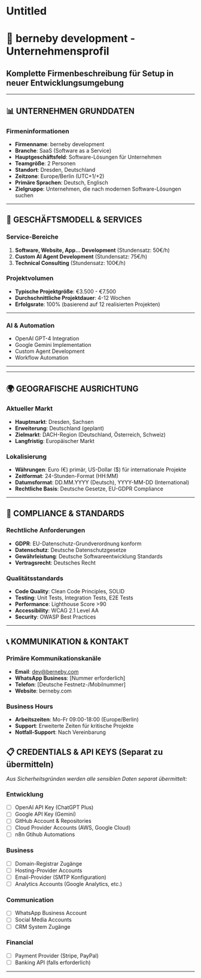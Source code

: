 # Untitled

# 🏢 berneby development - Unternehmensprofil

## Komplette Firmenbeschreibung für Setup in neuer Entwicklungsumgebung

---

## 📊 UNTERNEHMEN GRUNDDATEN

### Firmeninformationen

- **Firmenname**: berneby development
- **Branche**: SaaS (Software as a Service)
- **Hauptgeschäftsfeld**: Software-Lösungen für Unternehmen
- **Teamgröße**: 2 Personen
- **Standort**: Dresden, Deutschland
- **Zeitzone**: Europe/Berlin (UTC+1/+2)
- **Primäre Sprachen**: Deutsch, Englisch
- **Zielgruppe**: Unternehmen, die nach modernen Software-Lösungen suchen

---

## 💼 GESCHÄFTSMODELL & SERVICES

### Service-Bereiche

1. **Software, Website, App… Development** (Stundensatz: 50€/h)
2. **Custom AI Agent Development** (Stundensatz: 75€/h)
3. **Technical Consulting** (Stundensatz: 100€/h)

### Projektvolumen

- **Typische Projektgröße**: €3.500 - €7.500
- **Durchschnittliche Projektdauer**: 4-12 Wochen
- **Erfolgsrate**: 100% (basierend auf 12 realisierten Projekten)

---

### AI & Automation

- OpenAI GPT-4 Integration
- Google Gemini Implementation
- Custom Agent Development
- Workflow Automation

---

---

## 🌍 GEOGRAFISCHE AUSRICHTUNG

### Aktueller Markt

- **Hauptmarkt**: Dresden, Sachsen
- **Erweiterung**: Deutschland (geplant)
- **Zielmarkt**: DACH-Region (Deutschland, Österreich, Schweiz)
- **Langfristig**: Europäischer Markt

### Lokalisierung

- **Währungen**: Euro (€) primär, US-Dollar ($) für internationale Projekte
- **Zeitformat**: 24-Stunden-Format (HH:MM)
- **Datumsformat**: DD.MM.YYYY (Deutsch), YYYY-MM-DD (International)
- **Rechtliche Basis**: Deutsche Gesetze, EU-GDPR Compliance

---

## 🔐 COMPLIANCE & STANDARDS

### Rechtliche Anforderungen

- **GDPR**: EU-Datenschutz-Grundverordnung konform
- **Datenschutz**: Deutsche Datenschutzgesetze
- **Gewährleistung**: Deutsche Softwareentwicklung Standards
- **Vertragsrecht**: Deutsches Recht

### Qualitätsstandards

- **Code Quality**: Clean Code Principles, SOLID
- **Testing**: Unit Tests, Integration Tests, E2E Tests
- **Performance**: Lighthouse Score >90
- **Accessibility**: WCAG 2.1 Level AA
- **Security**: OWASP Best Practices

---

## 📞 KOMMUNIKATION & KONTAKT

### Primäre Kommunikationskanäle

- **Email**: dev@berneby.com
- **WhatsApp Business**: [Nummer erforderlich]
- **Telefon**: [Deutsche Festnetz-/Mobilnummer]
- **Website**: berneby.com

### Business Hours

- **Arbeitszeiten**: Mo-Fr 09:00-18:00 (Europe/Berlin)
- **Support**: Erweiterte Zeiten für kritische Projekte
- **Notfall-Support**: Nach Vereinbarung

## 📋 CREDENTIALS & API KEYS (Separat zu übermitteln)

*Aus Sicherheitsgründen werden alle sensiblen Daten separat übermittelt:*

### Entwicklung

- [ ]  OpenAI API Key (ChatGPT Plus)
- [ ]  Google API Key (Gemini)
- [ ]  GitHub Account & Repositories
- [ ]  Cloud Provider Accounts (AWS, Google Cloud)
- [ ]  n8n Gtihub Automations

### Business

- [ ]  Domain-Registrar Zugänge
- [ ]  Hosting-Provider Accounts
- [ ]  Email-Provider (SMTP Konfiguration)
- [ ]  Analytics Accounts (Google Analytics, etc.)

### Communication

- [ ]  WhatsApp Business Account
- [ ]  Social Media Accounts
- [ ]  CRM System Zugänge

### Financial

- [ ]  Payment Provider (Stripe, PayPal)
- [ ]  Banking API (falls erforderlich)

---